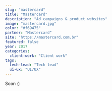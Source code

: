 ```yaml
---
slug: "mastercard"
title: "Mastercard"
description: "Ad campaigns & product websites"
image: "mastercard.jpg"
color: "#f69475"
partner: "Mastercard"
site: "https://mastercard.com.br"
featured: false
year: 2017
categories:
  client-work: "Client work"
tags:
  tech-lead: "Tech lead"
  ui-ux: "UI/UX"
---
```

Soon :)
